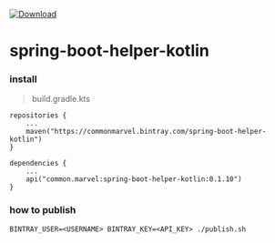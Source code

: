 [ ![Download](https://api.bintray.com/packages/commonmarvel/spring-boot-helper-kotlin/spring-boot-helper-kotlin/images/download.svg) ](https://bintray.com/commonmarvel/spring-boot-helper-kotlin/spring-boot-helper-kotlin/_latestVersion)

# spring-boot-helper-kotlin

### install

> build.gradle.kts
```
repositories {
    ...
    maven("https://commonmarvel.bintray.com/spring-boot-helper-kotlin")
}

dependencies {
    ...
    api("common.marvel:spring-boot-helper-kotlin:0.1.10")
}
```

### how to publish
```
BINTRAY_USER=<USERNAME> BINTRAY_KEY=<API_KEY> ./publish.sh
```
